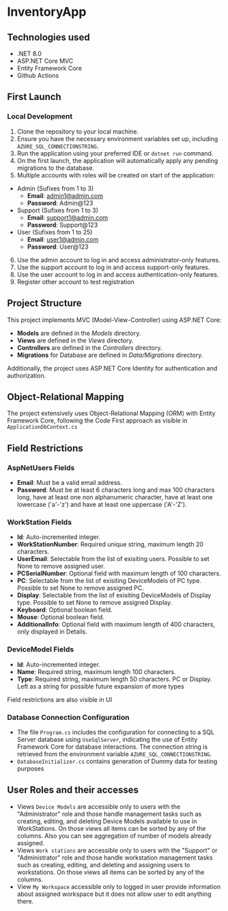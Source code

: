 # InventoryApp

## Technologies used
- .NET 8.0
- ASP.NET Core MVC
- Entity Framework Core
- Github Actions

## First Launch
### Local Development
1. Clone the repository to your local machine.
2. Ensure you have the necessary environment variables set up, including `AZURE_SQL_CONNECTIONSTRING`.
3. Run the application using your preferred IDE or `dotnet run` command.
4. On the first launch, the application will automatically apply any pending migrations to the database.
5. Multiple accounts with roles will be created on start of the application:
- Admin (Sufixes from 1 to 3)
   - **Email**: admin1@admin.com
   - **Password**: Admin@123
- Support (Sufixes from 1 to 3)
   - **Email**: support1@admin.com
   - **Password**: Support@123
- User (Sufixes from 1 to 25)
   - **Email**: user1@admin.com
   - **Password**: User@123
6. Use the admin account to log in and access administrator-only features.
7. Use the support account to log in and access support-only features.
8. Use the user account to log in and access authentication-only features.
9. Register other account to test registration

## Project Structure
This project implements MVC (Model-View-Controller) using ASP.NET Core:
- **Models** are defined in the *Models* directory.
- **Views** are defined in the *Views* directory.
- **Controllers** are defined in the *Controllers* directory.
- **Migrations** for Database are defined in *Data/Migrations* directory.

Additionally, the project uses ASP.NET Core Identity for authentication and authorization.

## Object-Relational Mapping
The project extensively uses Object-Relational Mapping (ORM) with Entity Framework Core, following the Code First approach as visible in `ApplicationDbContext.cs`

## Field Restrictions

### AspNetUsers Fields
- **Email**: Must be a valid email address.
- **Password**: Must be at least 6 characters long and max 100 characters long, have at least one non alphanumeric character, have at least one lowercase ('a'-'z') and have at least one uppercase ('A'-'Z').

### WorkStation Fields
- **Id**: Auto-incremented integer.
- **WorkStationNumber**: Required unique string, maximum length 20 characters.
- **UserEmail**: Selectable from the list of exisiting users. Possible to set None to remove assigned user.
- **PCSerialNumber**: Optional field with maximum length of 100 characters.
- **PC**: Selectable from the list of exisiting DeviceModels of PC type. Possible to set None to remove assigned PC.
- **Display**: Selectable from the list of exisiting DeviceModels of Display type. Possible to set None to remove assigned Display.
- **Keyboard**: Optional boolean field.
- **Mouse**: Optional boolean field.
- **AdditionalInfo**: Optional field with maximum length of 400 characters, only displayed in Details.

### DeviceModel Fields
- **Id**: Auto-incremented integer.
- **Name**: Required string, maximum length 100 characters.
- **Type**: Required string, maximum length 50 characters. PC or Display. Left as a string for possible future expansion of more types

Field restrictions are also visible in UI

### Database Connection Configuration
- The file `Program.cs` includes the configuration for connecting to a SQL Server database using `UseSqlServer`, indicating the use of Entity Framework Core for database interactions. The connection string is retrieved from the environment variable `AZURE_SQL_CONNECTIONSTRING`.
- `DatabaseInitializer.cs` contains generation of Dummy data for testing purposes

## User Roles and their accesses

- Views `Device Models` are accessible only to users with the "Administrator" role and those handle management tasks such as creating, editing, and deleting Device Models available to use in WorkStations. 
On those views all items can be sorted by any of the columns. Also you can see aggregation of number of models already assigned.
- Views `Work stations` are accessible only to users with the "Support" or "Administrator" role and those handle workstation management tasks such as creating, editing, and deleting and assigning users to workstations.
On those views all items can be sorted by any of the columns.
- View `My Workspace` accessible only to logged in user provide information about assigned workspace but it does not allow user to edit anything there. 